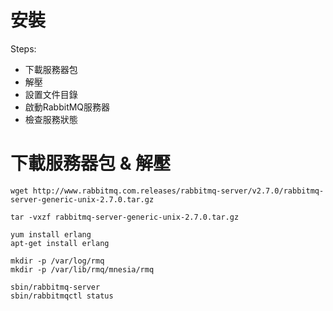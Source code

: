 # 安裝

Steps:

- 下載服務器包
- 解壓
- 設置文件目錄
- 啟動RabbitMQ服務器
- 檢查服務狀態

# 下載服務器包 & 解壓

```
wget http://www.rabbitmq.com.releases/rabbitmq-server/v2.7.0/rabbitmq-server-generic-unix-2.7.0.tar.gz

tar -vxzf rabbitmq-server-generic-unix-2.7.0.tar.gz

yum install erlang 
apt-get install erlang

mkdir -p /var/log/rmq
mkdir -p /var/lib/rmq/mnesia/rmq

sbin/rabbitmq-server
sbin/rabbitmqctl status

```
